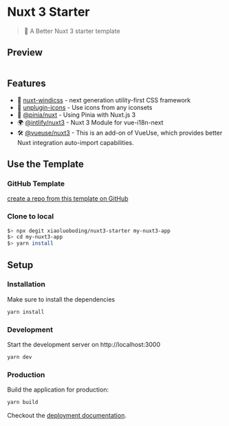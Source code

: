 # Nuxt 3 Starter

> 💚 A Better Nuxt 3 starter template

## Preview

<div>
  <a href="https://stackblitz.com/github/xiaoluoboding/nuxt3-starter" rel="nofollow"><img src="https://camo.githubusercontent.com/bf5c9492905b6d3b558552de2c848c7cce2e0a0f0ff922967115543de9441522/68747470733a2f2f646576656c6f7065722e737461636b626c69747a2e636f6d2f696d672f6f70656e5f696e5f737461636b626c69747a2e737667" alt="" data-canonical-src="https://developer.stackblitz.com/img/open_in_stackblitz.svg" style="max-width: 100%;"></a>
</div>

## Features

* 💨 [nuxt-windicss](https://windicss.org/integrations/nuxt.html) - next generation utility-first CSS framework
* 🤹 [unplugin-icons](https://github.com/antfu/unplugin-icons) - Use icons from any iconsets
* 🍍 [@pinia/nuxt](https://pinia.esm.dev/ssr/nuxt.html) - Using Pinia with Nuxt.js 3
* 🌍 [@intlify/nuxt3](https://github.com/intlify/nuxt3) - Nuxt 3 Module for vue-i18n-next
* 🛠️ [@vueuse/nuxt3](https://vueuse.org/nuxt/readme.html#vueuse-nuxt) - This is an add-on of VueUse, which provides better Nuxt integration auto-import capabilities.

## Use the Template

### GitHub Template

[create a repo from this template on GitHub](https://github.com/xiaoluoboding/nuxt3-starter/generate)

### Clone to local

```bash
$> npx degit xiaoluoboding/nuxt3-starter my-nuxt3-app
$> cd my-nuxt3-app
$> yarn install
```

## Setup

### Installation

Make sure to install the dependencies

```bash
yarn install
```

### Development

Start the development server on http://localhost:3000

```bash
yarn dev
```

### Production

Build the application for production:

```bash
yarn build
```

Checkout the [deployment documentation](https://v3.nuxtjs.org/docs/deployment).